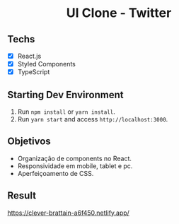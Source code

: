 
<h1 align="center">
UI Clone - Twitter
</h1>

## Techs

- [x] React.js
- [x] Styled Components
- [x] TypeScript

## Starting Dev Environment

1. Run `npm install` or `yarn install`.<br />
2. Run `yarn start` and access `http://localhost:3000`.<br />

## Objetivos

- Organização de components no React.
- Responsividade em mobile, tablet e pc.
- Aperfeiçoamento de CSS.

## Result

https://clever-brattain-a6f450.netlify.app/

